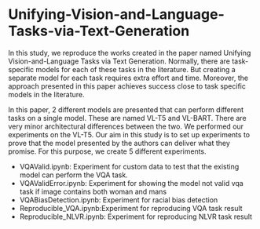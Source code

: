 # Unifying-Vision-and-Language-Tasks-via-Text-Generation

In this study, we reproduce the works created in the paper named Unifying Vision-and-Language Tasks via Text Generation. Normally, there are task-specific models for each of these tasks in the literature.  But creating a separate model for each task requires extra effort and time. Moreover, the approach presented in this paper achieves success close to task specific models in the literature.

In this paper, 2 different models are presented that can perform different tasks on a single model. These are named VL-T5 and VL-BART. There are very minor architectural differences between the two. We performed our experiments on the VL-T5. Our aim in this study is to set up experiments to prove that the model presented by the authors can deliver what they promise.
For this purpose, we create 5 different experiments.
<br>
- VQAValid.ipynb: Experiment for custom data to test that the existing model can perform the VQA task.
- VQAValidError.ipynb: Experiment for showing the model not valid vqa task if image contains both woman and mans
- VQABiasDetection.ipynb: Experiment for racial bias detection
- Reproducible_VQA.ipynb:Experiment for reproducing VQA task result
- Reproducible_NLVR.ipynb: Experiment for reproducing NLVR task result

